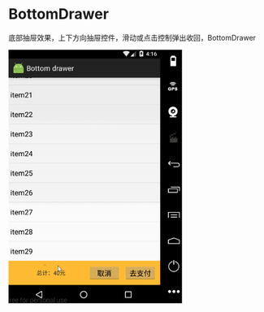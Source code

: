 # BottomDrawer
底部抽屉效果，上下方向抽屉控件，滑动或点击控制弹出收回，BottomDrawer



<img src='images/image1.gif' height='500px'/>

